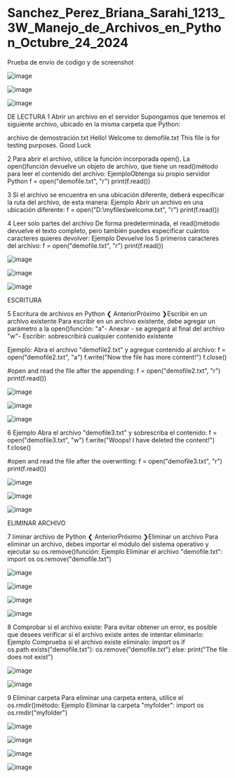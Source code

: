 # Sanchez_Perez_Briana_Sarahi_1213_3W_Manejo_de_Archivos_en_Python_Octubre_24_2024
Prueba de envio de codigo y de screenshot

![image](https://github.com/user-attachments/assets/9573600c-cef1-485a-8fe8-9d1b0599f08e)

![image](https://github.com/user-attachments/assets/f68da076-3095-4f14-8d30-487e7c5ccd17)

![image](https://github.com/user-attachments/assets/1da7f80c-bd13-4654-bff4-f1583cccaacb)


DE LECTURA 
1
Abrir un archivo en el servidor
Supongamos que tenemos el siguiente archivo, ubicado en la misma carpeta que Python:

archivo de demostración.txt
Hello! Welcome to demofile.txt
This file is for testing purposes.
Good Luck

2
Para abrir el archivo, utilice la función incorporada open().
La open()función devuelve un objeto de archivo, que tiene un read()método para leer el contenido del archivo:
EjemploObtenga su propio servidor Python
f = open("demofile.txt", "r")
print(f.read())

3
Si el archivo se encuentra en una ubicación diferente, deberá especificar la ruta del archivo, de esta manera:
Ejemplo
Abrir un archivo en una ubicación diferente:
f = open("D:\\myfiles\welcome.txt", "r")
print(f.read())

4
Leer solo partes del archivo
De forma predeterminada, el read()método devuelve el texto completo, pero también puedes especificar cuántos caracteres quieres devolver:
Ejemplo
Devuelve los 5 primeros caracteres del archivo:
f = open("demofile.txt", "r")
print(f.read())

![image](https://github.com/user-attachments/assets/6b0b261e-90ab-4846-9e3b-7226d6c3228c)

![image](https://github.com/user-attachments/assets/7bf8b8f5-4d2f-4ba9-88ad-99f3777ec665)

![image](https://github.com/user-attachments/assets/e0d7194e-149e-445a-b7b0-cd157bd74234)



ESCRITURA

5
Escritura de archivos en Python
❮ AnteriorPróximo ❯Escribir en un archivo existente
Para escribir en un archivo existente, debe agregar un parámetro a la open()función:
"a"- Anexar - se agregará al final del archivo
"w"- Escribir: sobrescribirá cualquier contenido existente

Ejemplo:
Abra el archivo "demofile2.txt" y agregue contenido al archivo:
f = open("demofile2.txt", "a")
f.write("Now the file has more content!")
f.close()

#open and read the file after the appending:
f = open("demofile2.txt", "r")
print(f.read())

![image](https://github.com/user-attachments/assets/ab70d964-bc90-4772-a96f-ce8a4a7a8f89)

![image](https://github.com/user-attachments/assets/8091953c-df09-4785-8030-80c61db62f50)

![image](https://github.com/user-attachments/assets/7c317f39-e63c-452e-9396-9642530543b3)

6
Ejemplo
Abra el archivo "demofile3.txt" y sobrescriba el contenido:
f = open("demofile3.txt", "w")
f.write("Woops! I have deleted the content!")
f.close()

#open and read the file after the overwriting:
f = open("demofile3.txt", "r")
print(f.read())

![image](https://github.com/user-attachments/assets/34d82d07-d23b-4b7a-97a8-9d39cb6aaf7c)

![image](https://github.com/user-attachments/assets/9e3bb037-a913-49ca-a871-67453128407b)

![image](https://github.com/user-attachments/assets/ec6ab9fb-97d2-49ee-8d49-ee10ce8479a2)


ELIMINAR ARCHIVO

7
liminar archivo de Python
❮ AnteriorPróximo ❯Eliminar un archivo
Para eliminar un archivo, debes importar el módulo del sistema operativo y ejecutar su os.remove()función:
Ejemplo
Eliminar el archivo "demofile.txt":
import os
os.remove("demofile.txt")

![image](https://github.com/user-attachments/assets/30d40be8-2c11-4109-8927-a8b32e14ef4d)

![image](https://github.com/user-attachments/assets/1e19464f-bc1e-4642-a47d-19e4c3cdc80a)

![image](https://github.com/user-attachments/assets/221bdb8a-c4a0-43c9-b991-5601c0590062)

![image](https://github.com/user-attachments/assets/fcccba87-6376-49b4-adf1-3a05bf6a514b)


8
Comprobar si el archivo existe:
Para evitar obtener un error, es posible que desees verificar si el archivo existe antes de intentar eliminarlo:
Ejemplo
Comprueba si el archivo existe  elimínalo:
import os
if os.path.exists("demofile.txt"):
  os.remove("demofile.txt")
else:
  print("The file does not exist")

![image](https://github.com/user-attachments/assets/f9d894a3-ade5-48ff-8d5d-aeef1d09d1fb)


![image](https://github.com/user-attachments/assets/cf332a83-3082-4fd8-a81a-23dd914c2473)


9
Eliminar carpeta
Para eliminar una carpeta entera, utilice el os.rmdir()método:
Ejemplo
Eliminar la carpeta "myfolder":
import os
os.rmdir("myfolder")

![image](https://github.com/user-attachments/assets/52311917-e568-4a89-bb72-7b0143840e11)

![image](https://github.com/user-attachments/assets/c8ce4553-0f45-4dbe-a6e2-af3252971a6a)

![image](https://github.com/user-attachments/assets/b947e322-947b-46f7-a15c-680d6915776a)

![image](https://github.com/user-attachments/assets/cc6b0eb3-c114-43ee-8166-44a7e20fc0a5)





